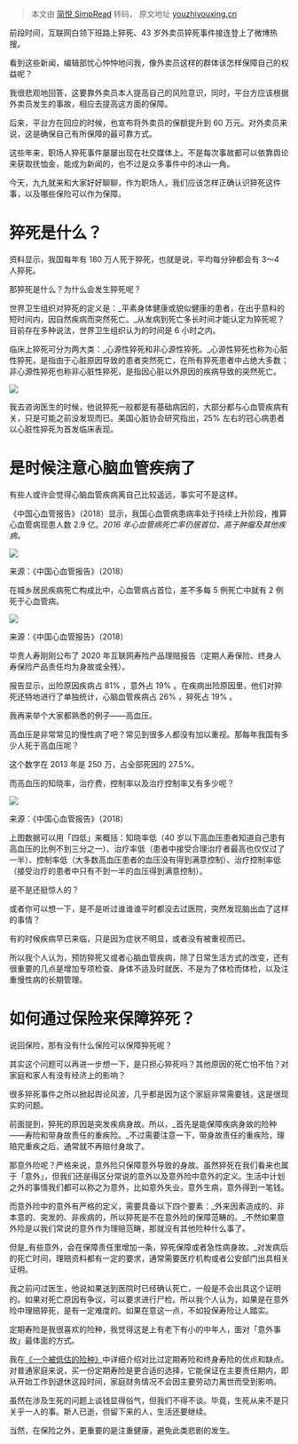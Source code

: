 > 本文由 [简悦 SimpRead](http://ksria.com/simpread/) 转码， 原文地址 [youzhiyouxing.cn](https://youzhiyouxing.cn/n/materials/525)

前段时间，互联网白领下班路上猝死、43 岁外卖员猝死事件接连登上了微博热搜。

看到这些新闻，编辑部忧心忡忡地问我，像外卖员这样的群体该怎样保障自己的权益呢？

我很悲观地回答，这要靠外卖员本人提高自己的风险意识，同时，平台方应该根据外卖员发生的事故，相应去提高这方面的保障。

后来，平台方在回应的时候，也宣布将外卖员的保额提升到 60 万元。对外卖员来说，这是确保自己有所保障的最可靠方式。

这些年来，职场人猝死事件屡屡出现在社交媒体上。不是每次事故都可以依靠舆论来获取抚恤金，能成为新闻的，也不过是众多事件中的冰山一角。

今天，九九就来和大家好好聊聊，作为职场人，我们应该怎样正确认识猝死这件事，以及哪些保险可以作为保障。

猝死是什么？
======

资料显示，我国每年有 180 万人死于猝死，也就是说，平均每分钟都会有 3～4 人猝死。

那猝死是什么？为什么会发生猝死呢？

世界卫生组织对猝死的定义是：_平素身体健康或貌似健康的患者，在出乎意料的短时间内，因自然疾病而突然死亡。_从发病到死亡多长时间才能认定为猝死呢？目前存在多种说法，世界卫生组织认为的时间是 6 小时之内。

临床上猝死可分为两大类：_心源性猝死和非心源性猝死。_心源性猝死也称为心脏性猝死，是指由于心脏原因导致的患者突然死亡，在所有猝死患者中占绝大多数；非心源性猝死也称非心脏性猝死，是指因心脏以外原因的疾病导致的突然死亡。

![](https://asset.youzhiyouxing.cn/image/2021/01/21/01EWJ7DCBEA9ZD4QTS6H7Q408V.png?x-oss-process=image/resize,w_1280,limit_1)

我去咨询医生的时候，他说猝死一般都是有基础病因的，大部分都与心血管疾病有关，只是可能之前没发现而已。美国心脏协会研究指出，25% 左右的冠心病患者以心脏性猝死为首发临床表现。

是时候注意心脑血管疾病了
============

有些人或许会觉得心脑血管疾病离自己比较遥远，事实可不是这样。

《中国心血管报告》（2018）显示，我国心血管病患病率处于持续上升阶段，推算心血管病现患人数 2.9 亿。_2016 年心血管病死亡率仍居首位，高于肿瘤及其他疾病。_

![](https://asset.youzhiyouxing.cn/image/2021/01/21/01EWJ7M1VV2PTVYAGX695ZB2H5.png?x-oss-process=image/resize,w_1280,limit_1)

来源：《中国心血管报告》（2018）

在城乡居民疾病死亡构成比中，心血管病占首位，差不多每 5 例死亡中就有 2 例死于心血管病。

![](https://asset.youzhiyouxing.cn/image/2021/01/21/01EWJ7NZRTVWMHEDBGX1AV8RW4.png?x-oss-process=image/resize,w_1280,limit_1)

来源：《中国心血管报告》（2018）

华贵人寿刚刚公布了 2020 年互联网寿险产品理赔报告（定期人寿保险、终身人寿保险产品责任均为身故或全残）。

报告显示，出险原因疾病占 81% ，意外占 19% 。在疾病出险原因里，他们对猝死还特地进行了单独统计，心脑血管疾病占 26% ，猝死占 19% 。

我再来举个大家都熟悉的例子——高血压。

高血压是非常常见的慢性病了吧？常见到很多人都没有加以重视。那每年我国有多少人死于高血压呢？

这个数字在 2013 年是 250 万，占全部死因的 27.5%。

而高血压的知晓率，治疗费，控制率以及治疗控制率又有多少呢？

![](https://asset.youzhiyouxing.cn/image/2021/01/21/01EWJ7SBW0QKPT1K86GQGDKW8E.png?x-oss-process=image/resize,w_1280,limit_1)

来源：《中国心血管报告》（2018）

上图数据可以用「四低」来概括：知晓率低（40 岁以下高血压患者知道自己患有高血压的比例不到三分之一）、治疗率低（患者中接受合理治疗者最高也仅仅过了一半）、控制率低（大多数高血压患者的血压没有得到满意控制）、治疗控制率低（接受治疗的患者中只有不到一半的血压得到满意控制）。

是不是还挺惊人的？

或者你可以想一下，是不是听过谁谁谁平时都没去过医院，突然发现脑出血了这样的事情？

有的时候疾病早已来临，只是因为症状不明显，或者没有被重视而已。

所以我个人认为，预防猝死又或者心脑血管疾病，除了日常生活方式的改变，还有很重要的几点是增加专项检查、身体不适及时就医、不是为了体检而体检，以及注重慢性病的长期管理。

如何通过保险来保障猝死？
============

说回保险，那有没有什么保险可以保障猝死呢？

其实这个问题可以再进一步想一下，是只担心猝死吗？其他原因的死亡怕不怕？对家庭和家人有没有经济上的影响？

很多猝死事件之所以掀起舆论风波，几乎都是因为这个家庭非常需要钱，这是很现实的问题。

前面提到，猝死的原因是突发疾病身故。所以，_首先是能保障疾病身故的险种——寿险和带身故责任的重疾险。_不过需要注意一下，带身故责任的重疾险，理赔完重疾之后，通常就不再赔付身故了。

那意外险呢？严格来说，意外险只保障意外导致的身故。虽然猝死在我们看来也属于「意外」，但我们还是得区分常说的意外以及意外险中意外的定义。生活中计划之外的事情我们都可以称之为意外，比如意外失业，意外生病，意外得到一笔钱。

而意外险中的意外有严格的定义，需要具备以下四个要素：_外来因素造成的、非本意的、突发的、非疾病的，所以猝死是不在意外险的保障范畴的。_不然如果意外险是以我们常说的意外作为理赔范畴，那就没有其他险种什么事了。

但是_有些意外，会在保障责任里增加一条，猝死保障或者急性病身故。_对发病后的死亡时间，理赔资料都有一定的要求，通常需要医疗机构或者公安部门出具相关证明。

我之前问过医生，他说如果送到医院时已经确认死亡，一般是不会出具这个证明的。如果对死亡原因有争议，可以要求进行尸检。所以我个人认为，如果是在意外险中理赔猝死，是有一定难度的。如果在意这一点，不如投保寿险让人踏实。

定期寿险是我很喜欢的险种，我觉得这是上有老下有小的中年人，面对「意外事故」最体面的方式。

我在[《一个被低估的险种》](https://youzhiyouxing.cn/n/materials/44)中详细介绍对比过定期寿险和终身寿险的优点和缺点。对普通家庭来说，买一份定期寿险是更合适的选择，它能保证在主要责任期内，即从开始工作到退休这段时间，家庭财务情况不会因主要劳动力离世而受到影响。

虽然在涉及生死的问题上谈钱显得俗气，但我们不得不谈。毕竟，生死从来不是只关乎一人的事。斯人已逝，但留下来的人，生活还要继续。

当然，在保险之外，更重要的是注重健康，避免此类悲剧的发生。